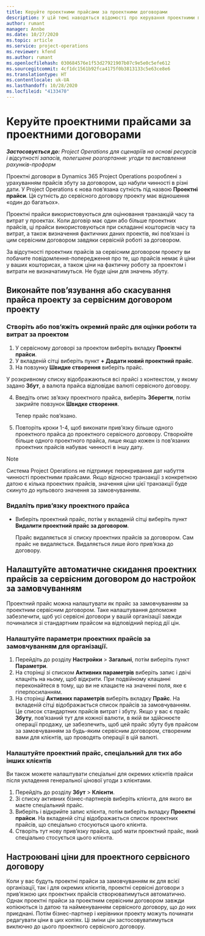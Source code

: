 ```yaml
---
title: Керуйте проектними прайсами за проектними договорами
description: У цій темі наводяться відомості про керування проектними прайсами за проектними договорами.
author: rumant
manager: Annbe
ms.date: 10/27/2020
ms.topic: article
ms.service: project-operations
ms.reviewer: kfend
ms.author: rumant
ms.openlocfilehash: 030684576e1f53d27921907b07c9e5e0c5efe612
ms.sourcegitcommit: 4cf1dc1561b92fca4175f0b3813133c5e63ce8e6
ms.translationtype: HT
ms.contentlocale: uk-UA
ms.lasthandoff: 10/28/2020
ms.locfileid: "4133470"
---
```

# <a name="manage-project-price-lists-on-project-contracts"></a>Керуйте проектними прайсами за проектними договорами

_**Застосовується до:** Project Operations для сценаріїв на основі ресурсів і відсутності запасів, полегшене розгортання: угоди та виставлення рахунків-проформ_

Проектні договори в Dynamics 365 Project Operations розроблені з урахуванням прайсів збуту за договором, що набули чинності в різні дати. У Project Operations є нова пов’язана сутність під назвою **Проектні прайси**. Ця сутність до сервісного договору проекту має відношення «один до багатьох».

Проектні прайси використовуються для оцінювання транзакцій часу та витрат у проектах. Коли договір має один або більше проектних прайсів, ці прайси використовуються при складанні кошторисів часу та витрат, а також визначення фактичних даних проектів, які пов’язані із цим сервісним договором завдяки сервісній роботі за договором.

За відсутності проектних прайсів за сервісним договором проекту ви побачите повідомлення-попередження про те, що прайсів немає й ціни у ваших кошторисах, а також ціни на фактичну роботу за проектом і витрати не визначатимуться. Не буде ціни для значень збуту.

## <a name="associate-or-unassociate-a-project-price-list-on-a-project-contract"></a>Виконайте пов’язування або скасування прайса проекту за сервісним договором проекту

### <a name="create-or-associate-a-specific-price-list-for-estimating-project-based-work-and-expenses"></a>Створіть або пов’яжіть окремий прайс для оцінки роботи та витрат за проектом

1. У сервісному договорі за проектом виберіть вкладку **Проектні прайси**.
2. У вкладеній сітці виберіть пункт **+ Додати новий проектний прайс**.
3. На повзунку **Швидке створення** виберіть прайс. 

  У розкривному списку відображаються всі прайсі з контекстом, у якому задано **Збут**, а валюта прайса відповідає валюті сервісного договору.
  
4. Введіть опис зв’язку проектного прайса, виберіть **Зберегти**, потім закрийте повзунок **Швидке створення**.

   Тепер прайс пов’язано.
   
5. Повторіть кроки 1-4, щоб виконати прив’язку більше одного проектного прайса до проектного сервісного договору. Створюйте більше одного проектного прайса, лише якщо кожен із пов’язаних проектних прайсів набуває чинності в іншу дату.

> [!NOTE]
> Система Project Operations не підтримує перекривання дат набуття чинності проектними прайсами. Якщо відносно транзакції з конкретною датою є кілька проектних прайсів, значення ціни цієї транзакції буде скинуто до нульового значення за замовчуванням.

### <a name="remove-a-project-price-list-association"></a>Видаліть прив’язку проектного прайса

- Виберіть проектний прайс, потім у вкладеній сітці виберіть пункт **Видалити проектний прайс за договором**. 

  Прайс видаляється зі списку проектних прайсів за договором. Сам прайс не видаляється. Видаляється лише його прив’язка до договору.

## <a name="set-up-automatic-defaulting-of-project-price-lists-on-a-contract"></a>Налаштуйте автоматичне скидання проектних прайсів за сервісним договором до настройок за замовчуванням

Проектний прайс можна налаштувати як прайс за замовчуванням за проектним сервісним договором. Таке налаштування допоможе забезпечити, щоб усі сервісні договори у вашій організації завжди починалися зі стандартним прайсом на відповідний період дії цін.

### <a name="set-up-the-organizational-default-for-project-price-lists"></a>Налаштуйте параметри проектних прайсів за замовчуванням для організації.

1. Перейдіть до розділу **Настройки** > **Загальні**, потім виберіть пункт **Параметри**.
2. На сторінці зі списком **Активних параметрів** виберіть запис і двічі клацніть на ньому, щоб відкрити. При подвійному клацанні переконайтеся в тому, що ви не клацаєте на значенні поля, яке є гіперпосиланням. 
3. На сторінці **Активних параметрів** виберіть вкладку **Прайс**. На вкладеній сітці відображається список прайсів за замовчуванням. Це список стандартних прайсів витрат і збуту. Якщо у вас є прайс **Збуту**, пов’язаний тут для кожної валюти, в якій ви здійснюєте операції продажу, це забезпечить, щоб цей прайс збуту був прайсом за замовчуванням за будь-яким сервісним договором, створеним вами для клієнтів, що проводять операції в цій валюті.

### <a name="set-up-a-customer-specific-project-price-list"></a>Налаштуйте проектний прайс, спеціальний для тих або інших клієнтів

Ви також можете налаштувати спеціальні для окремих клієнтів прайси після укладення генеральної цінової угоди з клієнтами.

1. Перейдіть до розділу **Збут** > **Клієнти**.
2. Зі списку активних бізнес-партнерів виберіть клієнта, для якого ви маєте спеціальний прайс.
3. Виберіть і відкрийте запис клієнта, потім виберіть вкладку **Проектні прайси**. На вкладеній сітці відображається список проектних прайсів, що спеціально стосуються цього клієнта. 
4. Створіть тут нову прив’язку прайса, щоб мати проектний прайс, який спеціально стосується цього клієнта.

## <a name="custom-pricing-on-a-project-contract"></a>Настроювані ціни для проектного сервісного договору

Коли у вас будуть проектні прайси за замовчуванням як для всієї організації, так і для окремих клієнтів, проектні сервісні договори з прив’язкою цих проектних прайсів створюватимуться автоматично. Однак проектні прайси за проектним сервісним договором завжди копіюються із датою та найменуванням сервісного договору, що до них приєднані. Потім бізнес-партнер і керівники проекту можуть починати редагувати ціни в цих копіях. Ці зміни цін застосовуватимуться виключно до цього проектного сервісного договору.
